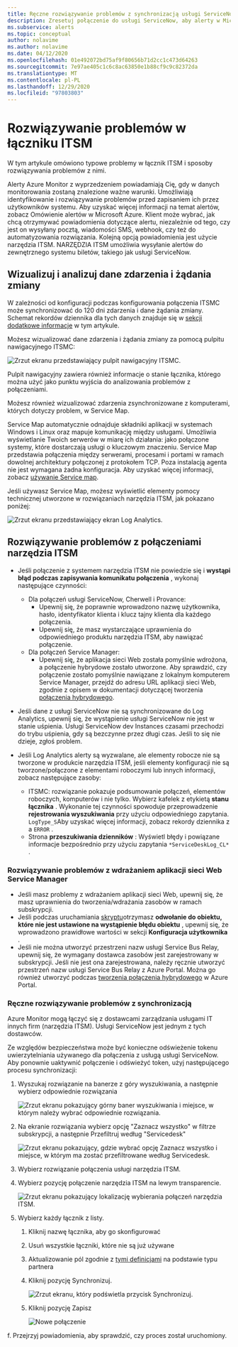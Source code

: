 ```yaml
---
title: Ręczne rozwiązywanie problemów z synchronizacją usługi ServiceNow
description: Zresetuj połączenie do usługi ServiceNow, aby alerty w Microsoft Azure mogły ponownie wywołać usługi ServiceNow
ms.subservice: alerts
ms.topic: conceptual
author: nolavime
ms.author: nolavime
ms.date: 04/12/2020
ms.openlocfilehash: 01e492072bd75af9f80656b71d2cc1c473d64263
ms.sourcegitcommit: 7e97ae405c1c6c8ac63850e1b88cf9c9c82372da
ms.translationtype: MT
ms.contentlocale: pl-PL
ms.lasthandoff: 12/29/2020
ms.locfileid: "97803803"
---
```

# <a name="troubleshooting-problems-in-itsm-connector"></a>Rozwiązywanie problemów w łączniku ITSM

W tym artykule omówiono typowe problemy w łącznik ITSM i sposoby rozwiązywania problemów z nimi.

Alerty Azure Monitor z wyprzedzeniem powiadamiają Cię, gdy w danych monitorowania zostaną znalezione ważne warunki. Umożliwiają identyfikowanie i rozwiązywanie problemów przed zapisaniem ich przez użytkowników systemu. Aby uzyskać więcej informacji na temat alertów, zobacz Omówienie alertów w Microsoft Azure.
Klient może wybrać, jak chcą otrzymywać powiadomienia dotyczące alertu, niezależnie od tego, czy jest on wysyłany pocztą, wiadomości SMS, webhook, czy też do automatyzowania rozwiązania. Kolejną opcją powiadomienia jest użycie narzędzia ITSM.
NARZĘDZIA ITSM umożliwia wysyłanie alertów do zewnętrznego systemu biletów, takiego jak usługi ServiceNow.

## <a name="visualize-and-analyze-the-incident-and-change-request-data"></a>Wizualizuj i analizuj dane zdarzenia i żądania zmiany

W zależności od konfiguracji podczas konfigurowania połączenia ITSMC może synchronizować do 120 dni zdarzenia i dane żądania zmiany. Schemat rekordów dziennika dla tych danych znajduje się w [sekcji dodatkowe informacje](./itsmc-overview.md) w tym artykule.

Możesz wizualizować dane zdarzenia i żądania zmiany za pomocą pulpitu nawigacyjnego ITSMC:

![Zrzut ekranu przedstawiający pulpit nawigacyjny ITSMC.](media/itsmc-overview/itsmc-overview-sample-log-analytics.png)

Pulpit nawigacyjny zawiera również informacje o stanie łącznika, którego można użyć jako punktu wyjścia do analizowania problemów z połączeniami.

Możesz również wizualizować zdarzenia zsynchronizowane z komputerami, których dotyczy problem, w Service Map.

Service Map automatycznie odnajduje składniki aplikacji w systemach Windows i Linux oraz mapuje komunikację między usługami. Umożliwia wyświetlanie Twoich serwerów w miarę ich działania: jako połączone systemy, które dostarczają usługi o kluczowym znaczeniu. Service Map przedstawia połączenia między serwerami, procesami i portami w ramach dowolnej architektury połączonej z protokołem TCP. Poza instalacją agenta nie jest wymagana żadna konfiguracja. Aby uzyskać więcej informacji, zobacz [używanie Service map](../insights/service-map.md).

Jeśli używasz Service Map, możesz wyświetlić elementy pomocy technicznej utworzone w rozwiązaniach narzędzia ITSM, jak pokazano poniżej:

![Zrzut ekranu przedstawiający ekran Log Analytics.](media/itsmc-overview/itsmc-overview-integrated-solutions.png)

## <a name="troubleshoot-itsm-connections"></a>Rozwiązywanie problemów z połączeniami narzędzia ITSM

- Jeśli połączenie z systemem narzędzia ITSM nie powiedzie się i **wystąpi błąd podczas zapisywania komunikatu połączenia** , wykonaj następujące czynności:
   - Dla połączeń usługi ServiceNow, Cherwell i Provance:  
     - Upewnij się, że poprawnie wprowadzono nazwę użytkownika, hasło, identyfikator klienta i klucz tajny klienta dla każdego połączenia.  
     - Upewnij się, że masz wystarczające uprawnienia do odpowiedniego produktu narzędzia ITSM, aby nawiązać połączenie.  
   - Dla połączeń Service Manager:  
     - Upewnij się, że aplikacja sieci Web została pomyślnie wdrożona, a połączenie hybrydowe zostało utworzone. Aby sprawdzić, czy połączenie zostało pomyślnie nawiązane z lokalnym komputerem Service Manager, przejdź do adresu URL aplikacji sieci Web, zgodnie z opisem w dokumentacji dotyczącej tworzenia [połączenia hybrydowego](./itsmc-connections-scsm.md#configure-the-hybrid-connection).  

- Jeśli dane z usługi ServiceNow nie są synchronizowane do Log Analytics, upewnij się, że wystąpienie usługi ServiceNow nie jest w stanie uśpienia. Usługi ServiceNow dev Instances czasami przechodzi do trybu uśpienia, gdy są bezczynne przez długi czas. Jeśli to się nie dzieje, zgłoś problem.
- Jeśli Log Analytics alerty są wyzwalane, ale elementy robocze nie są tworzone w produkcie narzędzia ITSM, jeśli elementy konfiguracji nie są tworzone/połączone z elementami roboczymi lub innych informacji, zobacz następujące zasoby:
   -  ITSMC: rozwiązanie pokazuje podsumowanie połączeń, elementów roboczych, komputerów i nie tylko. Wybierz kafelek z etykietą **stanu łącznika** . Wykonanie tej czynności spowoduje przeprowadzenie **rejestrowania wyszukiwania** przy użyciu odpowiedniego zapytania. `LogType_S`Aby uzyskać więcej informacji, zobacz rekordy dziennika z a `ERROR` .
   - Strona **przeszukiwania dzienników** : Wyświetl błędy i powiązane informacje bezpośrednio przy użyciu zapytania `*ServiceDeskLog_CL*` .

### <a name="troubleshoot-service-manager-web-app-deployment"></a>Rozwiązywanie problemów z wdrażaniem aplikacji sieci Web Service Manager

-   Jeśli masz problemy z wdrażaniem aplikacji sieci Web, upewnij się, że masz uprawnienia do tworzenia/wdrażania zasobów w ramach subskrypcji.
-   Jeśli podczas uruchamiania [skryptu](itsmc-service-manager-script.md)otrzymasz **odwołanie do obiektu, które nie jest ustawione na wystąpienie błędu obiektu** , upewnij się, że wprowadzono prawidłowe wartości w sekcji **Konfiguracja użytkownika** .
-   Jeśli nie można utworzyć przestrzeni nazw usługi Service Bus Relay, upewnij się, że wymagany dostawca zasobów jest zarejestrowany w subskrypcji. Jeśli nie jest ona zarejestrowana, należy ręcznie utworzyć przestrzeń nazw usługi Service Bus Relay z Azure Portal. Można go również utworzyć podczas [tworzenia połączenia hybrydowego](./itsmc-connections-scsm.md#configure-the-hybrid-connection) w Azure Portal.

### <a name="how-to-manually-fix-sync-problems"></a>Ręczne rozwiązywanie problemów z synchronizacją

Azure Monitor mogą łączyć się z dostawcami zarządzania usługami IT innych firm (narzędzia ITSM). Usługi ServiceNow jest jednym z tych dostawców.

Ze względów bezpieczeństwa może być konieczne odświeżenie tokenu uwierzytelniania używanego dla połączenia z usługą usługi ServiceNow.
Aby ponownie uaktywnić połączenie i odświeżyć token, użyj następującego procesu synchronizacji:


1. Wyszukaj rozwiązanie na banerze z góry wyszukiwania, a następnie wybierz odpowiednie rozwiązania

    ![Zrzut ekranu pokazujący górny baner wyszukiwania i miejsce, w którym należy wybrać odpowiednie rozwiązania.](media/itsmc-resync-servicenow/solution-search-8bit.png)

1. Na ekranie rozwiązania wybierz opcję "Zaznacz wszystko" w filtrze subskrypcji, a następnie Przefiltruj według "Servicedesk"

    ![Zrzut ekranu pokazujący, gdzie wybrać opcję Zaznacz wszystko i miejsce, w którym ma zostać przefiltrowane według Servicedesk.](media/itsmc-resync-servicenow/solutions-list-8bit.png)

1. Wybierz rozwiązanie połączenia usługi narzędzia ITSM.
1. Wybierz pozycję połączenie narzędzia ITSM na lewym transparencie.

    ![Zrzut ekranu pokazujący lokalizację wybierania połączeń narzędzia ITSM.](media/itsmc-resync-servicenow/itsm-connector-8bit.png)

1. Wybierz każdy łącznik z listy. 
    1. Kliknij nazwę łącznika, aby go skonfigurować
    1. Usuń wszystkie łączniki, które nie są już używane

    1. Aktualizowanie pól zgodnie z [tymi definicjami](./itsmc-connections.md) na podstawie typu partnera

    1. Kliknij pozycję Synchronizuj.

       ![Zrzut ekranu, który podświetla przycisk Synchronizuj.](media/itsmc-resync-servicenow/resync-8bit2.png)

    1. Kliknij pozycję Zapisz

        ![Nowe połączenie](media/itsmc-resync-servicenow/save-8bit.png)

f.    Przejrzyj powiadomienia, aby sprawdzić, czy proces został uruchomiony.
